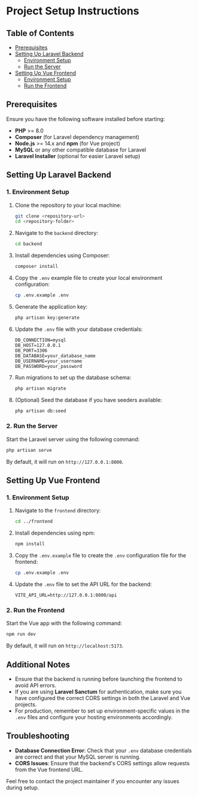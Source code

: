 # Project Setup Instructions

## Table of Contents

- [Prerequisites](#prerequisites)
- [Setting Up Laravel Backend](#setting-up-laravel-backend)
  - [Environment Setup](#environment-setup)
  - [Run the Server](#run-the-server)
- [Setting Up Vue Frontend](#setting-up-vue-frontend)
  - [Environment Setup](#frontend-environment-setup)
  - [Run the Frontend](#run-the-frontend)

## Prerequisites

Ensure you have the following software installed before starting:

- **PHP** >= 8.0
- **Composer** (for Laravel dependency management)
- **Node.js** >= 14.x and **npm** (for Vue project)
- **MySQL** or any other compatible database for Laravel
- **Laravel Installer** (optional for easier Laravel setup)

## Setting Up Laravel Backend

### 1. Environment Setup

1. Clone the repository to your local machine:

   ```bash
   git clone <repository-url>
   cd <repository-folder>
   ```

2. Navigate to the `backend` directory:

   ```bash
   cd backend
   ```

3. Install dependencies using Composer:

   ```bash
   composer install
   ```

4. Copy the `.env` example file to create your local environment configuration:

   ```bash
   cp .env.example .env
   ```

5. Generate the application key:

   ```bash
   php artisan key:generate
   ```

6. Update the `.env` file with your database credentials:

   ```
   DB_CONNECTION=mysql
   DB_HOST=127.0.0.1
   DB_PORT=3306
   DB_DATABASE=your_database_name
   DB_USERNAME=your_username
   DB_PASSWORD=your_password
   ```

7. Run migrations to set up the database schema:

   ```bash
   php artisan migrate
   ```

8. (Optional) Seed the database if you have seeders available:

   ```bash
   php artisan db:seed
   ```

### 2. Run the Server

Start the Laravel server using the following command:

```bash
php artisan serve
```

By default, it will run on `http://127.0.0.1:8000`.

## Setting Up Vue Frontend

### 1. Environment Setup

1. Navigate to the `frontend` directory:

   ```bash
   cd ../frontend
   ```

2. Install dependencies using npm:

   ```bash
   npm install
   ```

3. Copy the `.env.example` file to create the `.env` configuration file for the frontend:

   ```bash
   cp .env.example .env
   ```

4. Update the `.env` file to set the API URL for the backend:

   ```
   VITE_API_URL=http://127.0.0.1:8000/api
   ```

### 2. Run the Frontend

Start the Vue app with the following command:

```bash
npm run dev
```

By default, it will run on `http://localhost:5173`.

## Additional Notes

- Ensure that the backend is running before launching the frontend to avoid API errors.
- If you are using **Laravel Sanctum** for authentication, make sure you have configured the correct CORS settings in both the Laravel and Vue projects.
- For production, remember to set up environment-specific values in the `.env` files and configure your hosting environments accordingly.

## Troubleshooting

- **Database Connection Error**: Check that your `.env` database credentials are correct and that your MySQL server is running.
- **CORS Issues**: Ensure that the backend's CORS settings allow requests from the Vue frontend URL.

Feel free to contact the project maintainer if you encounter any issues during setup.
